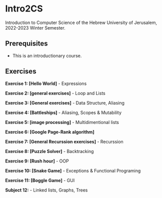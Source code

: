 # Intro2CS
Introduction to Computer Science of the Hebrew University of Jerusalem, 2022-2023 Winter Semester.


## Prerequisites

- This is an introductionary course.

## Exercises


**Exercise 1: [Hello World]** - Expressions

**Exercise 2: [general exercises]** - Loop and Lists

**Exercise 3: [General exercises]** - Data Structure, Aliasing

**Exercise 4: [Battleships]** - Aliasing, Scopes & Mutability

**Exercise 5: [image processing]** - Multidimentional lists


**Exercise 6: [Google Page-Rank algorithm]**

**Exercise 7: [General Recurssion exercises]** - Recurssion

**Exercise 8: [Puzzle Solver]** - Backtracking

**Exercise 9: [Rush hour]** - OOP

**Exercise 10: [Snake Game]** - Exceptions & Functional Programing


**Exercise 11: [Boggle Game]** - GUI

**Subject 12:** - Linked lists, Graphs, Trees

